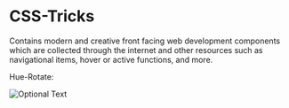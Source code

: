 # CSS-Tricks
Contains modern and creative front facing web development components which are collected through the internet and other resources 
such as navigational items, hover or active functions, and more.

Hue-Rotate:

![Optional Text](../master/Trick-Images/Hue-Rotate.png)

